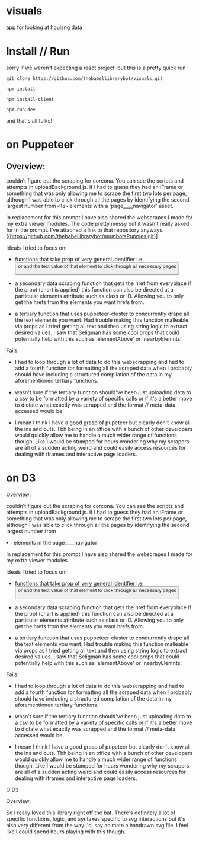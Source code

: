 # visuals
app for looking at houisng data

# Install // Run

sorry if we weren't expecting a react project. but this is a pretty quick run

```
git clone https://github.com/thebabellibrarybot/visuals.git
```

```
npm install
```

```
npm install-client
```

```
npm run dev
```

and that's all folks!

# on Puppeteer
## Overview:

 couldn't figure out the scraping for corcona. You can see the scripts and attempts in uploadBackground.js. if I had to guess they had an iFrame or something that was only allowing me to scrape the first two lots per page, although I was able to click through all the pages by identifying the second largest number from `<li>` elements with a 'page____navigator' asset.

In replacement for this prompt I have also shared the webscrapes I made for my extra viewer modules. The code pretty messy but it wasn't really asked for in the prompt. I've attached a link to that repository anyways. [(https://github.com/thebabellibrarybot/mumbotsPuppies.git)]

Ideals I tried to focus on:

- functions that take prop of very general identifier i.e. <button> or <a> and the text value of that element to click through all necessary pages

- a secondary data scraping function that gets the href from everyplace if the propt (chart is applied) this function can also be directed at a particular <a> elements attribute such as class or ID. Allowing you to only get the hrefs from the <a> elements you want hrefs from.

- a tertiary function that uses puppeteer-cluster to concurrently drape all the text elements you want. Had trouble making this function malleable via props as I tried getting all text and then using string logic to extract desired values. I saw that Seligman has some cool props that could potentially help with this such as 'elementAbove' or 'nearbyElemnts'. 

Fails: 

- I had to loop through a lot of data to do this webscrapping and had to add a fourth function for formatting all the scraped data when I probably should have including a structured compilation of the data in my aforementioned tertiary functions. 

- wasn't sure if the tertiary function should've been just uploading data to a csv to be formatted by a variety of specific calls or if it's a better move to dictate what exactly was scrapped and the format // meta-data accessed would be. 

- I mean I think I have a good grasp of pupeteer but clearly don't know all the ins and outs. Tbh being in an office with a bunch of other developers would quickly allow me to handle a much wider range of functions though. Like I would be stumped for hours wondering why my scrapers are all of a sudden acting weird and could easily access resources for dealing with iframes and interactive page loaders. 

# on D3

Overview:

 couldn't figure out the scraping for corcona. You can see the scripts and attempts in uploadBackground.js. if I had to guess they had an iFrame or something that was only allowing me to scrape the first two lots per page, although I was able to click through all the pages by identifying the second largest number from <li> elements in the page____navigator

In replacement for this prompt I have also shared the webscrapes I made for my extra viewer modules.

Ideals I tried to focus on:

- functions that take prop of very general identifier i.e. <button> or <a> and the text value of that element to click through all necessary pages

- a secondary data scraping function that gets the href from everyplace if the propt (chart is applied) this function can also be directed at a particular <a> elements attribute such as class or ID. Allowing you to only get the hrefs from the <a> elements you want hrefs from.

- a tertiary function that uses puppeteer-cluster to concurrently drape all the text elements you want. Had trouble making this function malleable via props as I tried getting all text and then using string logic to extract desired values. I saw that Seligman has some cool props that could potentially help with this such as 'elementAbove' or 'nearbyElemnts'. 

Fails: 

- I had to loop through a lot of data to do this webscrapping and had to add a fourth function for formatting all the scraped data when I probably should have including a structured compilation of the data in my aforementioned tertiary functions. 

- wasn't sure if the tertiary function should've been just uploading data to a csv to be formatted by a variety of specific calls or if it's a better move to dictate what exactly was scrapped and the format // meta-data accessed would be. 

- I mean I think I have a good grasp of pupeteer but clearly don't know all the ins and outs. Tbh being in an office with a bunch of other developers would quickly allow me to handle a much wider range of functions though. Like I would be stumped for hours wondering why my scrapers are all of a sudden acting weird and could easily access resources for dealing with iframes and interactive page loaders. 




O D3

Overview:

So I really loved this library right off the bat. There's definitely a lot of specific functions, logic, and syntaxes specific to svg interactions but it's also very different from the way I'd, say animate a handrawn svg file. I feel like I could spend hours playing with this though. 
